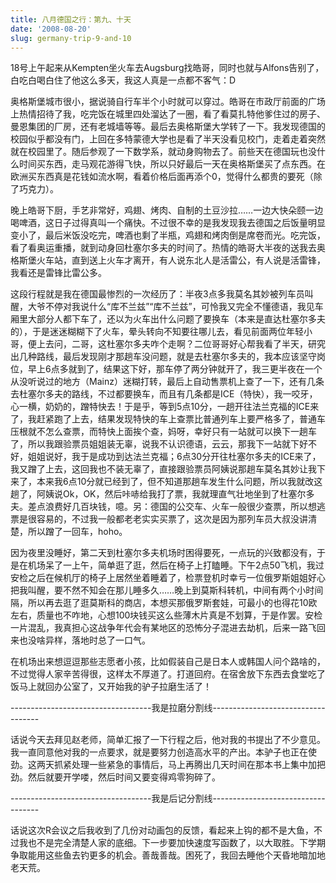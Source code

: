 ```yaml
---
title: 八月德国之行：第九、十天
date: '2008-08-20'
slug: germany-trip-9-and-10
---
```


18号上午起来从Kempten坐火车去Augsburg找皓哥，同时也就与Alfons告别了，白吃白喝白住了他这么多天，我这人真是一点都不客气：D

奥格斯堡城市很小，据说骑自行车半个小时就可以穿过。皓哥在市政厅前面的广场上热情招待了我，吃完饭在城里四处溜达了一圈，看了看莫扎特他爹住过的房子、曼恩集团的厂房，还有老城墙等等。最后去奥格斯堡大学转了一下。我发现德国的校园似乎都没有门，上回在多特蒙德大学也是看了半天没看见校门，走着走着突然就在校园里了。随后参观了一下数学系，就动身购物去了。前些天在德国玩也没什么时间买东西，走马观花游得飞快，所以只好最后一天在奥格斯堡买了点东西。在欧洲买东西真是花钱如流水啊，看着价格后面再添个0，觉得什么都贵的要死（除了巧克力）。

晚上皓哥下厨，手艺非常好，鸡翅、烤肉、自制的土豆沙拉……一边大快朵颐一边喝啤酒，这日子过得真叫一个痛快。不过很不幸的是我发现我去德国之后饭量明显变小了，最后米饭没吃完，啤酒也剩了半瓶，鸡翅和烤肉倒是席卷而光。吃完饭，看了看奥运重播，就到动身回杜塞尔多夫的时间了。热情的皓哥大半夜的送我去奥格斯堡火车站，直到送上火车才离开，有人说东北人是活雷公，有人说是活雷锋，我看还是雷锋比雷公多。

这段行程就是我在德国最惨烈的一次经历了：半夜3点多我莫名其妙被列车员叫醒，大爷不停对我说什么“库不兰兹”“库不兰兹”，可怜我又完全不懂德语，我见车厢里大部分人都下车了，还以为火车出什么问题了要换车（本来是直达杜塞尔多夫的），于是迷迷糊糊下了火车，晕头转向不知要往哪儿去，看见前面两位年轻小哥，便上去问，二哥，这杜塞尔多夫咋个走啊？二位哥哥好心帮我看了半天，研究出几种路线，最后发现刚才那趟车没问题，就是去杜塞尔多夫的，我本应该坚守岗位，早上6点多就到了，结果这下好，那车停了两分钟就开了，我三更半夜在一个从没听说过的地方（Mainz）迷糊打转，最后上自动售票机上查了一下，还有几条去杜塞尔多夫的路线，不过都要换车，而且有几条都是ICE（特快），我一咬牙，心一横，奶奶的，蹭特快去！于是乎，等到5点10分，一趟开往法兰克福的ICE来了，我赶紧跑了上去，结果发现特快的车上查票比普通列车上要严格多了，普通车压根就不怎么查票，而特快上面挨个查，妈呀，幸好只有一站就可以换下一趟车了，所以我跟验票员姐姐装无辜，说我不认识德语，云云，那我下一站就下好不好，姐姐说好，我于是成功到达法兰克福；6点30分开往杜塞尔多夫的ICE来了，我又蹭了上去，这回我也不装无辜了，直接跟验票员阿姨说那趟车莫名其妙让我下来了，本来我6点10分就已经到了，但不知道那趟车发生什么问题，所以我就改这趟了，阿姨说Ok，OK，然后咔哧给我打了票，我就理直气壮地坐到了杜塞尔多夫。差点浪费好几百块钱，噫。另：德国的公交车、火车一般很少查票，所以想逃票是很容易的，不过我一般都老老实实买票了，这次是因为那列车员大叔没讲清楚，所以蹭了一回车，hoho。

因为夜里没睡好，第二天到杜塞尔多夫机场时困得要死，一点玩的兴致都没有，于是在机场呆了一上午，简单逛了逛，然后在椅子上打瞌睡。下午2点50飞机，我过安检之后在候机厅的椅子上居然坐着睡着了，检票登机时幸亏一位俄罗斯姐姐好心把我叫醒，要不然不知会在那儿睡多久……晚上到莫斯科转机，中间有两个小时间隔，所以再去逛了逛莫斯科的商店，本想买那俄罗斯套娃，可最小的也得花10欧左右，质量也不咋地，心想100块钱买这么些薄木片真是不划算，于是作罢。安检一片混乱，我真担心这战争年代会有某地区的恐怖分子混进去劫机，后来一路飞回来也没啥异样，落地时总了一口气。

在机场出来想逗逗那些志愿者小孩，比如假装自己是日本人或韩国人问个路啥的，不过觉得人家辛苦得很，这样太不厚道了。打道回府。在宿舍放下东西去食堂吃了饭马上就回办公室了，又开始我的驴子拉磨生活了！

-----------------------------------我是拉磨分割线-----------------------------------

话说今天去拜见赵老师，简单汇报了一下行程之后，他对我的书提出了不少意见。我一直同意他对我的一点要求，就是要努力创造高水平的产出。本驴子也正在使劲。这两天抓紧处理一些紧急的事情后，马上再腾出几天时间在那本书上集中加把劲。然后就要开学喽，然后时间又要变得鸡零狗碎了。

-----------------------------------我是后记分割线-----------------------------------

话说这次R会议之后我收到了几份对动画包的反馈，看起来上钩的都不是大鱼，不过我也不是完全清楚人家的底细。下一步要加快速度写函数了，以大取胜。下学期争取能用这些鱼去钓更多的机会。善哉善哉。困死了，我回去睡他个天昏地暗加地老天荒。
